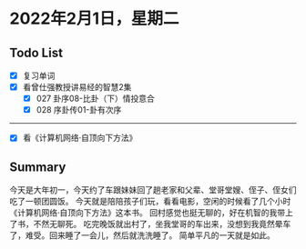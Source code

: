 # 2022年2月1日，星期二
## Todo List

- [x] 复习单词
- [x] 看曾仕强教授讲易经的智慧2集
  - [x] 027 卦序08-比卦（下）情投意合
  - [x] 028 序卦传01-卦有次序
--------
- [x] 看《计算机网络·自顶向下方法》

## Summary

今天是大年初一，今天约了车跟妹妹回了趟老家和父辈、堂哥堂嫂、侄子、侄女们吃了一顿团圆饭。
今天就是陪陪孩子们玩，看看电影，空闲的时候看了几个小时《计算机网络·自顶向下方法》这本书。
回村感觉也挺无聊的，好在机智的我带上了书，不然无聊死。
吃完晚饭就出村了，坐我堂哥的车出来，没想到我竟然晕车了，难受。回来睡了一会儿，然后就洗洗睡了。
简单平凡的一天就是如此。
